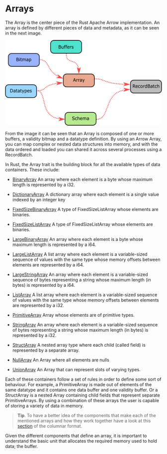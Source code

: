# Arrays

The Array is the center piece of the Rust Apache Arrow implementation. An array
is defined by different pieces of data and metadata, as it can be seen in the
next image.

![Layout](images/layout.png)

From the image it can be seen that an Array is composed of one or more buffers,
a validity bitmap and a datatype definition. By using an Arrow Array, you can
map complex or nested data structures into memory, and with the data ordered
and loaded you can shared it across several processes using a RecordBatch. 

In Rust, the Array trait is the building block for all the available types of 
data containers. These include:

- [BinaryArray](https://docs.rs/arrow/3.0.0/arrow/array/type.BinaryArray.html)
  An array where each element is a byte whose maximum length is represented by a
  i32. 

- [DictionaryArray](https://docs.rs/arrow/3.0.0/arrow/array/struct.DictionaryArray.html)
  A dictionary array where each element is a single value indexed by an integer
  key

- [FixedSizeBinaryArray](https://docs.rs/arrow/3.0.0/arrow/array/struct.FixedSizeBinaryArray.html)
  A type of FixedSizeListArray whose elements are binaries.

- [FixedSizeListArray](https://docs.rs/arrow/3.0.0/arrow/array/struct.FixedSizeBinaryArray.html)
  A type of FixedSizeListArray whose elements are binaries.

- [LargeBinaryArray](https://docs.rs/arrow/3.0.0/arrow/array/type.LargeBinaryArray.html)
  An array where each element is a byte whose maximum length is represented by a
  i64.

- [LargeListArray](https://docs.rs/arrow/3.0.0/arrow/array/type.LargeListArray.html)
  A list array where each element is a variable-sized sequence of values with
  the same type whose memory offsets between elements are represented by a i64.

- [LargeStringArray](https://docs.rs/arrow/3.0.0/arrow/array/type.LargeStringArray.html)
  An array where each element is a variable-sized sequence of bytes representing
  a string whose maximum length (in bytes) is represented by a i64.

- [ListArray](https://docs.rs/arrow/3.0.0/arrow/array/type.ListArray.html) A
  list array where each element is a variable-sized sequence of values with the
  same type whose memory offsets between elements are represented by a i32.

- [PrimitiveArray](https://docs.rs/arrow/3.0.0/arrow/array/struct.PrimitiveArray.html)
  Array whose elements are of primitive types.

- [StringArray](https://docs.rs/arrow/3.0.0/arrow/array/type.StringArray.html)
  An array where each element is a variable-sized sequence of bytes representing
  a string whose maximum length (in bytes) is represented by a i32.

- [StructArray](https://docs.rs/arrow/3.0.0/arrow/array/struct.StructArray.html)
  A nested array type where each child (called field) is represented by a
  separate array.

- [NullArray](https://docs.rs/arrow/3.0.0/arrow/array/struct.NullArray.html) An
  Array where all elements are nulls

- [UnionArray](https://docs.rs/arrow/3.0.0/arrow/array/struct.UnionArray.html)
  An Array that can represent slots of varying types.


Each of these containers follow a set of rules in order to define some sort of
behaviour. For example, a PrimitiveArray is made out of elements of the same
datatype and it contains one data buffer and one validity buffer. Or a
StructArray is a nested Array containing child fields that represent separate
PrimitiveArrays. By using a combination of these arrays the user
is capable of storing a variety of data in memory. 

> **Tip**. To have a better idea of the components that make each of the
> mentioned arrays and how they work together have a look at this
> [section](https://github.com/apache/arrow/blob/master/docs/source/format/Columnar.rst#physical-memory-layout)
> of the columnar format. 

Given the different components that define an array, it is important to
understand the basic unit that allocates the required memory used to hold data;
the buffer.
